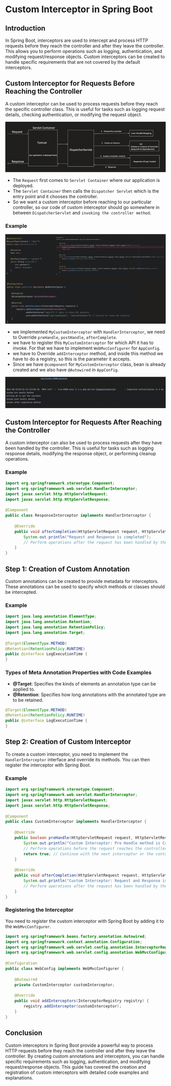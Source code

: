 # Custom Interceptor in Spring Boot

## Introduction
In Spring Boot, interceptors are used to intercept and process HTTP requests before they reach the controller and after they leave the controller. This allows you to perform operations such as logging, authentication, and modifying request/response objects. Custom interceptors can be created to handle specific requirements that are not covered by the default interceptors.

## Custom Interceptor for Requests Before Reaching the Controller
A custom interceptor can be used to process requests before they reach the specific controller class. This is useful for tasks such as logging request details, checking authentication, or modifying the request object.

![dispatcher-servlet](https://github.com/DharaniDJ/spring-boot-daily-learnings/blob/assets/dispatcher-servlet.png)

- The `Request` first comes to `Servlet Container` where our application is deployed.
- The `Servlet Container` then calls the `Dispatcher Servlet` which is the entry point and it chooses the controller.
- So we want a custom interceptor before reaching to our particular controller, so our code of custom interceptor should go somewhere in between `DispatcherServlet` and `invoking the controller method`.

### Example

![custom-interceptor-before-controller-code](https://github.com/DharaniDJ/spring-boot-daily-learnings/blob/assets/custom-interceptor-before-controller-code.png)

- we implemented `MyCustomInterceptor` with `HandlerInterceptor`, we need to Override `preHandle`, `postHandle`, `afterComplete`.
- we have to register this `MyCustomInterceptor` for which API it has to invoke. For that we have to implement `WebMvcConfigurer` for `AppConfig`.
- we have to Override `addInterceptor` method, and inside this method we have to do a registry, so this is the parameter it accepts.
- Since we have `@component` for `MyCustomInterceptor` class, bean is already created and we also have `@Autowired` in `AppConfig`.

![custom-interceptor-before-controller-output](https://github.com/DharaniDJ/spring-boot-daily-learnings/blob/assets/custom-interceptor-before-controller-output.png)

## Custom Interceptor for Requests After Reaching the Controller
A custom interceptor can also be used to process requests after they have been handled by the controller. This is useful for tasks such as logging response details, modifying the response object, or performing cleanup operations.

### Example
```java
import org.springframework.stereotype.Component;
import org.springframework.web.servlet.HandlerInterceptor;
import javax.servlet.http.HttpServletRequest;
import javax.servlet.http.HttpServletResponse;

@Component
public class ResponseInterceptor implements HandlerInterceptor {

    @Override
    public void afterCompletion(HttpServletRequest request, HttpServletResponse response, Object handler, Exception ex) throws Exception {
        System.out.println("Request and Response is completed");
        // Perform operations after the request has been handled by the controller
    }
}
```

## Step 1: Creation of Custom Annotation
Custom annotations can be created to provide metadata for interceptors. These annotations can be used to specify which methods or classes should be intercepted.

### Example
```java
import java.lang.annotation.ElementType;
import java.lang.annotation.Retention;
import java.lang.annotation.RetentionPolicy;
import java.lang.annotation.Target;

@Target(ElementType.METHOD)
@Retention(RetentionPolicy.RUNTIME)
public @interface LogExecutionTime {
}
```

### Types of Meta Annotation Properties with Code Examples
- **@Target**: Specifies the kinds of elements an annotation type can be applied to.
- **@Retention**: Specifies how long annotations with the annotated type are to be retained.

```java
@Target(ElementType.METHOD)
@Retention(RetentionPolicy.RUNTIME)
public @interface LogExecutionTime {
}
```

## Step 2: Creation of Custom Interceptor
To create a custom interceptor, you need to implement the `HandlerInterceptor` interface and override its methods. You can then register the interceptor with Spring Boot.

### Example
```java
import org.springframework.stereotype.Component;
import org.springframework.web.servlet.HandlerInterceptor;
import javax.servlet.http.HttpServletRequest;
import javax.servlet.http.HttpServletResponse;

@Component
public class CustomInterceptor implements HandlerInterceptor {

    @Override
    public boolean preHandle(HttpServletRequest request, HttpServletResponse response, Object handler) throws Exception {
        System.out.println("Custom Interceptor: Pre Handle method is Calling");
        // Perform operations before the request reaches the controller
        return true; // Continue with the next interceptor or the controller
    }

    @Override
    public void afterCompletion(HttpServletRequest request, HttpServletResponse response, Object handler, Exception ex) throws Exception {
        System.out.println("Custom Interceptor: Request and Response is completed");
        // Perform operations after the request has been handled by the controller
    }
}
```

### Registering the Interceptor
You need to register the custom interceptor with Spring Boot by adding it to the `WebMvcConfigurer`.

```java
import org.springframework.beans.factory.annotation.Autowired;
import org.springframework.context.annotation.Configuration;
import org.springframework.web.servlet.config.annotation.InterceptorRegistry;
import org.springframework.web.servlet.config.annotation.WebMvcConfigurer;

@Configuration
public class WebConfig implements WebMvcConfigurer {

    @Autowired
    private CustomInterceptor customInterceptor;

    @Override
    public void addInterceptors(InterceptorRegistry registry) {
        registry.addInterceptor(customInterceptor);
    }
}
```

## Conclusion
Custom interceptors in Spring Boot provide a powerful way to process HTTP requests before they reach the controller and after they leave the controller. By creating custom annotations and interceptors, you can handle specific requirements such as logging, authentication, and modifying request/response objects. This guide has covered the creation and registration of custom interceptors with detailed code examples and explanations.
